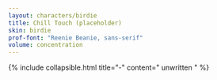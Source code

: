```yaml
---
layout: characters/birdie
title: Chill Touch (placeholder)
skin: birdie
prof-font: "Reenie Beanie, sans-serif"
volume: concentration
---
```

{% include collapsible.html title="-" content="
<span class='note'>unwritten
" %}